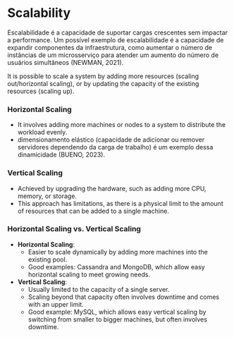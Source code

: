 # Scalability

Escalabilidade é a capacidade de suportar cargas crescentes sem impactar a performance. Um possível exemplo de escalabilidade é a capacidade de expandir componentes da infraestrutura, como aumentar o número de instâncias de um microsserviço para atender  um aumento do número de usuários simultâneos (NEWMAN, 2021).

It is possible to scale a system by adding more resources (scaling out/horizontal scaling), or by updating the capacity of the existing resources (scaling up).



### Horizontal Scaling

* It involves adding more machines or nodes to a system to distribute the workload evenly.
* dimensionamento elástico (capacidade de adicionar ou remover servidores dependendo da carga de trabalho) é um exemplo dessa dinamicidade (BUENO, 2023).



### Vertical Scaling

* Achieved by upgrading the hardware, such as adding more CPU, memory, or storage.
* This approach has limitations, as there is a physical limit to the amount of resources that can be added to a single machine.



### Horizontal Scaling vs. Vertical Scaling

* **Horizontal Scaling**:
  * Easier to scale dynamically by adding more machines into the existing pool.
  * Good examples: Cassandra and MongoDB, which allow easy horizontal scaling to meet growing needs.
* **Vertical Scaling**:
  * Usually limited to the capacity of a single server.
  * Scaling beyond that capacity often involves downtime and comes with an upper limit.
  * Good example: MySQL, which allows easy vertical scaling by switching from smaller to bigger machines, but often involves downtime.
